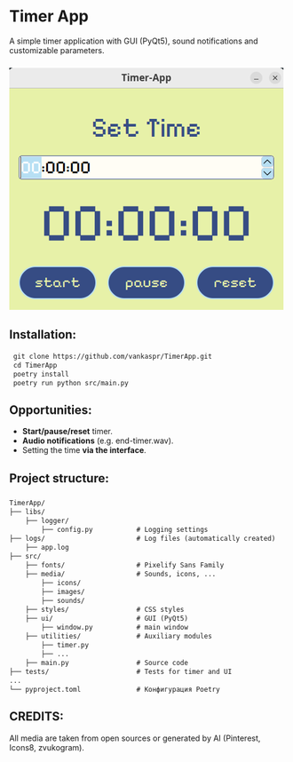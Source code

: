 # Timer App

A simple timer application with GUI (PyQt5), sound notifications and customizable parameters.
###

![Скриншот приложения](.github/assets/screenshot_app.png)

## Installation:

```
 git clone https://github.com/vankaspr/TimerApp.git
 cd TimerApp
 poetry install 
 poetry run python src/main.py
```

## Opportunities:
- **Start/pause/reset** timer.
- **Audio notifications** (e.g. end-timer.wav).
- Setting the time **via the interface**.

## Project structure:
###
```
TimerApp/
├── libs/
    ├── logger/
        ├── config.py           # Logging settings
├── logs/                       # Log files (automatically created)
    ├── app.log
├── src/
    ├── fonts/                  # Pixelify Sans Family
    ├── media/                  # Sounds, icons, ...
        ├── icons/
        ├── images/
        ├── sounds/
    ├── styles/                 # CSS styles
    ├── ui/                     # GUI (PyQt5)
        ├── window.py           # main window
    ├── utilities/              # Auxiliary modules
        ├── timer.py            
        ├── ...
    ├── main.py                 # Source code    
├── tests/                      # Tests for timer and UI 
...    
└── pyproject.toml              # Конфигурация Poetry
```


## CREDITS:

All media are taken from open sources or generated by AI (Pinterest, Icons8, zvukogram).
